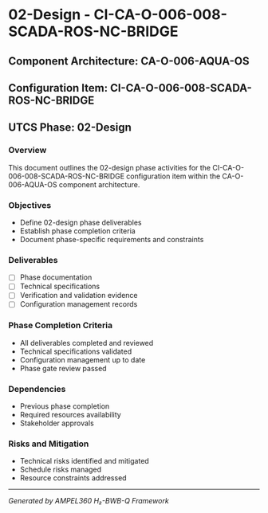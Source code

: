# 02-Design - CI-CA-O-006-008-SCADA-ROS-NC-BRIDGE

## Component Architecture: CA-O-006-AQUA-OS
## Configuration Item: CI-CA-O-006-008-SCADA-ROS-NC-BRIDGE
## UTCS Phase: 02-Design

### Overview
This document outlines the 02-design phase activities for the CI-CA-O-006-008-SCADA-ROS-NC-BRIDGE configuration item within the CA-O-006-AQUA-OS component architecture.

### Objectives
- Define 02-design phase deliverables
- Establish phase completion criteria
- Document phase-specific requirements and constraints

### Deliverables
- [ ] Phase documentation
- [ ] Technical specifications
- [ ] Verification and validation evidence
- [ ] Configuration management records

### Phase Completion Criteria
- All deliverables completed and reviewed
- Technical specifications validated
- Configuration management up to date
- Phase gate review passed

### Dependencies
- Previous phase completion
- Required resources availability
- Stakeholder approvals

### Risks and Mitigation
- Technical risks identified and mitigated
- Schedule risks managed
- Resource constraints addressed

---
*Generated by AMPEL360 H₂-BWB-Q Framework*
